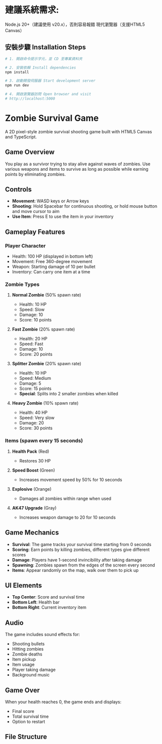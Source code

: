 # 建議系統需求:
Node.js 20+（建議使用 v20.x），否則容易報錯
現代瀏覽器（支援HTML5 Canvas）
## 安裝步驟 Installation Steps
```bash
# 1. 開啟命令提示字元，並 CD 至專案資料夾

# 2. 安裝依賴 Install dependencies
npm install

# 3. 啟動開發伺服器 Start development server  
npm run dev

# 4. 開啟瀏覽器訪問 Open browser and visit
# http://localhost:5000
```
# Zombie Survival Game

A 2D pixel-style zombie survival shooting game built with HTML5 Canvas and TypeScript.

## Game Overview

You play as a survivor trying to stay alive against waves of zombies. Use various weapons and items to survive as long as possible while earning points by eliminating zombies.

## Controls

- **Movement**: WASD keys or Arrow keys
- **Shooting**: Hold Spacebar for continuous shooting, or hold mouse button and move cursor to aim
- **Use Item**: Press E to use the item in your inventory

## Gameplay Features

### Player Character
- Health: 100 HP (displayed in bottom left)
- Movement: Free 360-degree movement
- Weapon: Starting damage of 10 per bullet
- Inventory: Can carry one item at a time

### Zombie Types

1. **Normal Zombie** (50% spawn rate)
   - Health: 10 HP
   - Speed: Slow
   - Damage: 10
   - Score: 10 points

2. **Fast Zombie** (20% spawn rate)
   - Health: 20 HP
   - Speed: Fast
   - Damage: 10
   - Score: 20 points

3. **Splitter Zombie** (20% spawn rate)
   - Health: 10 HP
   - Speed: Medium
   - Damage: 5
   - Score: 15 points
   - **Special**: Splits into 2 smaller zombies when killed

4. **Heavy Zombie** (10% spawn rate)
   - Health: 40 HP
   - Speed: Very slow
   - Damage: 20
   - Score: 30 points

### Items (spawn every 15 seconds)

1. **Health Pack** (Red)
   - Restores 30 HP

2. **Speed Boost** (Green)
   - Increases movement speed by 50% for 10 seconds

3. **Explosive** (Orange)
   - Damages all zombies within range when used

4. **AK47 Upgrade** (Gray)
   - Increases weapon damage to 20 for 10 seconds

## Game Mechanics

- **Survival**: The game tracks your survival time starting from 0 seconds
- **Scoring**: Earn points by killing zombies, different types give different scores
- **Damage**: Players have 1-second invincibility after taking damage
- **Spawning**: Zombies spawn from the edges of the screen every second
- **Items**: Appear randomly on the map, walk over them to pick up

## UI Elements

- **Top Center**: Score and survival time
- **Bottom Left**: Health bar
- **Bottom Right**: Current inventory item

## Audio

The game includes sound effects for:
- Shooting bullets
- Hitting zombies
- Zombie deaths
- Item pickup
- Item usage
- Player taking damage
- Background music

## Game Over

When your health reaches 0, the game ends and displays:
- Final score
- Total survival time
- Option to restart

## File Structure


